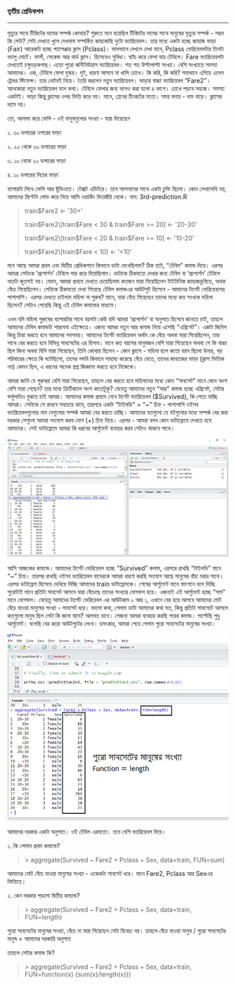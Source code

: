 ### তৃতীয় প্রেডিকশন

---

মৃত্যুর সাথে টিকিটের দামের সম্পর্ক কোথায়? শুরুতে মনে হয়েছিল টিকিটের দামের সাথে মানুষের মৃত্যুর সম্পর্ক - সম্ভব কি সেটা? সেটা দেখতে খুলে দেখলাম সম্পর্কিত কাছাকাছি দুটো ভ্যারিয়েবল। তার মধ্যে একটা হচ্ছে জাহাজ ভাড়া \(Fair\) আরেকটা হচ্ছে প্যাসেঞ্জার ক্লাস \(Pclass\)। ভালভাবে দেখলে দেখা যাবে, Pclass ভেরিয়েবলটার তিনটা ভ্যালু মোটে। ফার্স্ট, সেকেন্ড আর থার্ড ক্লাস। হিসেবেও সুবিধা। ঘ্যাঁচ করে ফেলা যায় টেবিলে। Fare ভ্যারিয়েবলটা দেখতেই চক্ষুচড়কগাছ। এতো পুরো কন্টিনিউয়াস ভ্যারিয়েবল। শত শত উল্টাপাল্টা সংখ্যা। বেশি সংখ্যাতে সমস্যা আমাদের। এক, টেবিলে ফেলা দুস্কর। দুই, ধারণা আসবে না খালি চোখে। কি করি, কি করি? সমাধানে এগিয়ে এলেন ট্রেভর স্টিফেন্স। তার নোটবই নিয়ে। তৈরি করলেন নতুন ভ্যারিয়েবল। ভাড়ার বাচ্চা ভ্যারিয়েবল “Fare2”। আনকোরা নতুন ভ্যারিয়েবল বলে কথা। টেবিলে ফেলার জন্য ভাগও করা হলো ৪ ভাগে। চোখে পড়বে সহজে। সমস্যা একটাই। ভাড়া কিন্তু ক্লাসের ওপর ভিত্তি করে নয়। মানে, প্লেনের টিকেটের মতো। সময় ঘনায় - দাম বাড়ে। ক্লাসের দামে নয়। 


তো, আলাদা করে ফেলি - ওই মানুষগুলোর সংখ্যা - যারা দিয়েছেন 

১. ৩০ ডলারের ওপরের ভাড়া 

২. ২০ থেকে ৩০ ডলারের ভাড়া

৩. ১০ থেকে ২০ ডলারের ভাড়া

৪. ১০ ডলারের নিচের ভাড়া  

ব্যাপারটা লিখে ফেলি আর ষ্টুডিওতে। টেক্সট এডিটরে। তবে আপনাদের সাথে একটা চুক্তি ছিলো। কোন লেখালেখি নয়, আমাদের স্ক্রিপ্টটা লোড করে নিয়ে আসি ওয়ার্কিং ডিরেক্টরি থেকে। নাম: 3rd-prediction.R 

> train$Fare2 &lt;- '30+'
>
> train$Fare2\[train$Fare &lt; 30 & train$Fare &gt;= 20\] &lt;- '20-30'
>
> train$Fare2\[train$Fare &lt; 20 & train$Fare &gt;= 10\] &lt;- '10-20'
>
> train$Fare2\[train$Fare &lt; 10\] &lt;- '&lt;10'

মনে আছে আমরা প্রথম এবং দ্বিতীয় প্রেডিকশনে কিভাবে ডাটা দেখেছিলাম? ঠিক তাই, “টেবিল” কমান্ড দিয়ে। এরপর আমরা সেটাকে ‘প্রপোর্শন’ টেবিলে পার করে দিয়েছিলাম। ডাটাকে ঠিকমতো দেখার জন্য টেবিল বা ‘প্রপোর্শন’ টেবিলে অতটা জুতসই নয়। যেমন, আমরা প্রথমে দেখতে চেয়েছিলাম কতজন মারা গিয়েছিলেন টাইটানিক জাহাজডুবিতে, অথবা বেঁচে গিয়েছিলেন। সেটাকে ঠিকমতো দেখা গিয়েছে টেবিল কমান্ডএর আউটপুট হিসেবে - আমাদের টার্গেট ভেরিয়েবলের পাশাপাশি। এরপর দেখতে চাইলাম মহিলা না পুরুষ? মানে, যারা বেঁচে গিয়েছেন তাদের মধ্যে কত সংখ্যক মহিলা ছিলেন? সেটাও পেয়েছি কিন্তু এই টেবিল কমান্ডের মাধ্যমে। 

এখন যদি মহিলা পুরুষের ব্যাপারটার সাথে বয়সটা কেউ যদি আমরা ‘প্রপোর্শন’ বা অনুপাত হিসেবে জানতে চাই, তাহলে আমাদের টেবিল কমান্ডটা পারবেনা এইক্ষেত্রে। এজন্য আমরা নতুন আর কমান্ড নিয়ে এসেছি “এগ্রিগেট”। একটা জিনিস কিন্তু চিন্তা করতে হবে আমাদের সবসময়। আমাদের টার্গেট ভ্যারিয়েবল অর্থাৎ কে বেঁচে অথবা মারা গিয়েছিলেন, তার সাথে বের করতে হবে বিভিন্ন সাবসেটের এর হিসাব। মানে কত বয়সের মানুষজন বেশি মারা গিয়েছেন অথবা সে কি বাচ্চা ছিল কিনা অথবা যিনি মারা গিয়েছেন, তিনি কোথায় ছিলেন - কোন ক্লাসে - মহিলা হলে কতো বয়স ছিলো উনার, বড় পরিবারের ক্ষেত্রে কি ঘটেছিলো, তাদের পদবি কিভাবে সাহায্য করেছে বেঁচে যেতে, তাদের জাহাজের ভাড়া \(ক্লাস ভিত্তিক নয়\) কেমন ছিল, এ ধরনের অনেক প্রশ্ন জিজ্ঞাসা করতে হবে নিজেকে। 

আমরা জানি যে পুরুষরা বেশি মারা গিয়েছেন, তাহলে বের করতে হবে মহিলাদের মধ্যে কোন “সাবসেট” মানে কোন অংশ বেশি মারা গেছেন? তার মধ্যে ক্রিটিক্যাল  অংশ কতোটুকু? যেহেতু আমাদের নতুন “আর” কমান্ড হচ্ছে এগ্রিগেট, সেটার ফর্মুলাটাও বুঝতে চাই আমরা। আমাদের কমান্ড প্রথমে নেবে টার্গেট ভ্যারিয়েবল \($Survived\), কি পেতে যাচ্ছি আমরা। সেটাকে সে রাখবে সবচেয়ে বামে, তারপরে একটা “টাইলডি” = “~” চিহ্ন - পাশাপাশি ওইসব ভ্যারিয়েবলগুলোর নাম যেগুলোর সম্পর্ক আমরা বের করতে চাচ্ছি। আমাদের যতগুলো যে বইগুলোর মধ্যে সম্পর্ক বের করা দরকার সেগুলো আমরা সংযোগ করব যোগ \(+\) চিহ্ন দিয়ে। এরপর - আমরা বলব কোন ডাটাফ্রেমে দেখতে হবে আমাদের। সেই ডাটাফ্রেমে আমরা কি ধরনের আর্গুমেন্ট ব্যবহার করব সেটাও থাকবে সাথে। 

![](/assets/3rd.png)

আসি আজকের কমান্ডে। আমাদের টার্গেট ভেরিয়েবল হচ্ছে “Survived” কলাম, এরপরে রাখছি “টাইলডি” মানে “~” চিহ্ন। তারপর রাখছি ওইসব ভ্যারিয়েবল যাদেরকে আমরা ধারণা করছি সংযোগ আছে মানুষের বাঁচা মরার সাথে। এরপর ডাটাফ্রেম হিসেবে দেখিয়ে দিচ্ছি আমাদের train ডাটাফ্রেমকে। শেষের আর্গুমেন্ট মানে ফাংশনে বলে দিচ্ছি পুরোটাই মানে প্রতিটা সাবসেট আসবে যারা বেঁচেছে তাদের সংখ্যার যোগফল হয়ে। এজন্যই এই আর্গুমেন্ট হচ্ছে “সাম” মানে যোগফল। যেহেতু আমাদের টার্গেট ভেরিয়েবল এর আউটকাম ০ আর ১, এখানে বের হয়ে আসবে আমাদের মোট বেঁচে যাওয়া মানুষের সংখ্যা - সাবসেট ধরে।  ভালো কথা, পেলাম ডাটা আমাদের কথা মত, কিন্তু প্রতিটা সাবসেটে আসলে কতগুলো মানুষ ছিল সেটা কি জানা যাবে? আলবত যাবে। সেজন্য আমরা ব্যবহার করছি পরের কমান্ড। পাল্টেছি শুধু আর্গুমেন্ট। বলেছি বের করো আউটপুটের লেংথ। চমৎকার, আমরা পেয়ে গেলাম পুরো সাবসেটের মানুষের সংখ্যা। 

![](/assets/3rdt.png)

আমাদের দরকার একটা অনুপাত। ওই টেবিল এরমতো।  তবে বেশি ভ্যারিয়েবল দিয়ে। 

১. কি পেলাম প্রথম কমান্ডে? 

> &gt; aggregate\(Survived ~ Fare2 + Pclass + Sex, data=train, FUN=sum\)

আমাদের মোট বেঁচে যাওয়া মানুষের সংখ্যা - একেকটা সাবসেট ধরে। মানে Fare2, Pclass আর Sexএর ভিত্তিতে। 

২. কেন দরকার পড়লো দ্বিতীয় কম্যান্ড?

> &gt; aggregate\(Survived ~ Fare2 + Pclass + Sex, data=train, FUN=length\)

পুরো সাবসেটের মানুষের সংখ্যা, বেঁচে না মারা গিয়েছেন সেটা বিবেচ্য নয়। তাহলে বেঁচে যাওয়া মানুষ / পুরো সাবসেটের মানুষ = আমাদের দরকারি অনুপাত

তাহলে সেটার কমান্ড কি?

> &gt; aggregate\(Survived ~ Fare2 + Pclass + Sex, data=train, FUN=function\(x\) {sum\(x\)/length\(x\)}\)



